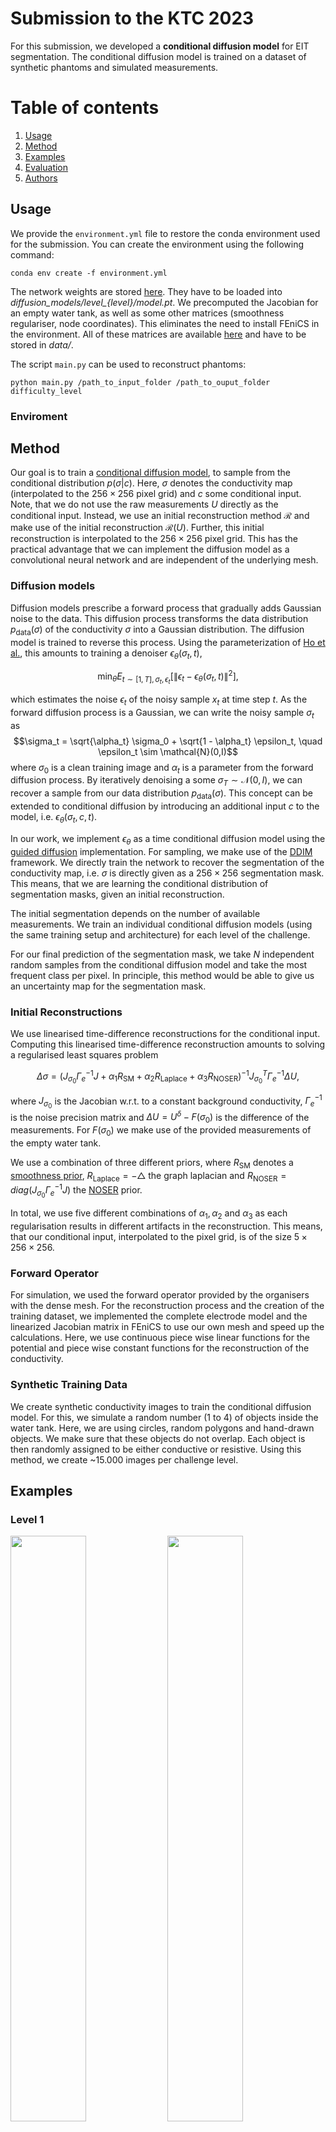 # Submission to the KTC 2023

For this submission, we developed a **conditional diffusion model** for EIT segmentation. The conditional diffusion model is trained on a dataset of synthetic phantoms and simulated measurements.

# Table of contents 
1. [Usage](#usage)
2. [Method](#method)
3. [Examples](#examples)
4. [Evaluation](#evaluation)
5. [Authors](#authors)

## Usage

We provide the `environment.yml` file to restore the conda environment used for the submission. You can create the environment using the following command:

```
conda env create -f environment.yml
```

The network weights are stored [here](https://seafile.zfn.uni-bremen.de/d/59c291e4bf7d4064a1be/). They have to be loaded into *diffusion_models/level_{level}/model.pt*.
 We precomputed the Jacobian for an empty water tank, as well as some other matrices (smoothness regulariser, node coordinates). This eliminates the need to install FEniCS in the environment. All of these matrices are available [here](https://seafile.zfn.uni-bremen.de/d/9108bc95b2e84cd285f8/) and have to be stored in *data/*.


The script `main.py` can be used to reconstruct phantoms: 

```
python main.py /path_to_input_folder /path_to_ouput_folder difficulty_level
```

### Enviroment

## Method

Our goal is to train a [conditional diffusion model](https://arxiv.org/abs/2111.13606), to sample from the conditional distribution $p(\sigma|c)$. Here, $\sigma$ denotes the conductivity map (interpolated to the $256 \times 256$ pixel grid) and $c$ some conditional input. Note, that we do not use the raw measurements $U$ directly as the conditional input. Instead, we use an initial reconstruction method $\mathcal{R}$ and make use of the initial reconstruction $\mathcal{R}(U)$. Further, this initial reconstruction is interpolated to the $256 \times 256$ pixel grid. This has the practical advantage that we can implement the diffusion model as a convolutional neural network and are independent of the underlying mesh. 

### Diffusion models

Diffusion models prescribe a forward process that gradually adds Gaussian noise to the data. This diffusion process transforms the data distribution $p_\text{data}(\sigma)$ of the conductivity $\sigma$ into a Gaussian distribution. The diffusion model is trained to reverse this process. Using the parameterization of [Ho et al.](https://arxiv.org/pdf/2006.11239.pdf), this amounts to training a denoiser $\epsilon_\theta(\sigma_t, t)$,

$$ \min_\theta E_{t \sim [1,T], \sigma_t, \epsilon_t}[ \| \epsilon_t - \epsilon_\theta(\sigma_t, t) \|^2], $$

which estimates the noise $\epsilon_t$ of the noisy sample $x_t$ at time step $t$. As the forward diffusion process is a Gaussian, we can write the noisy sample $\sigma_t$ as 
$$\sigma_t = \sqrt{\alpha_t} \sigma_0 + \sqrt{1 - \alpha_t} \epsilon_t, \quad \epsilon_t \sim \mathcal{N}(0,I)$$
where $\sigma_0$ is a clean training image and $\alpha_t$ is a parameter from the forward diffusion process. By iteratively denoising a some $\sigma_T \sim \mathcal{N}(0,I)$, we can recover a sample from our data distribution $p_\text{data}(\sigma)$. This concept can be extended to conditional diffusion by introducing an additional input $c$ to the model, i.e. $\epsilon_\theta(\sigma_t,c, t)$.  

In our work, we implement $\epsilon_\theta$ as a time conditional diffusion model using the [guided diffusion](https://github.com/openai/guided-diffusion/tree/main) implementation. For sampling, we make use of the [DDIM](https://arxiv.org/pdf/2010.02502.pdf) framework. We directly train the network to recover the segmentation of the conductivity map, i.e. $\sigma$ is directly given as a $256 \times 256$ segmentation mask. This means, that we are learning the conditional distribution of segmentation masks, given an initial reconstruction. 

The initial segmentation depends on the number of available measurements. We train an individual conditional diffusion models (using the same training setup and architecture) for each level of the challenge. 

For our final prediction of the segmentation mask, we take $N$ independent random samples from the conditional diffusion model and take the most frequent class per pixel. In principle, this method would be able to give us an uncertainty map for the segmentation mask. 


### Initial Reconstructions

We use linearised time-difference reconstructions for the conditional input. Computing this linearised time-difference reconstruction amounts to solving a regularised least squares problem

$$ \Delta \sigma = (J_{\sigma_0} \Gamma_e^{-1} J + \alpha_1 R_\text{SM} + \alpha_2 R_\text{Laplace} + \alpha_3 R_\text{NOSER})^{-1} J_{\sigma_0}^T \Gamma_e^{-1} \Delta U, $$

where $J_{\sigma_0}$ is the Jacobian w.r.t. to a constant background conductivity, $\Gamma_e^{-1}$ is the noise precision matrix and $\Delta U = U^\delta - F(\sigma_0)$ is the difference of the measurements. For $F(\sigma_0)$ we make use of the provided measurements of the empty water tank. 

We use a combination of three different priors, where $R_\text{SM}$ denotes a [smoothness prior](https://www.fips.fi/KTC2023_Instructions_v3_Oct12.pdf), $R_\text{Laplace}= - \bigtriangleup$ the graph laplacian and $R_\text{NOSER} = diag(J_{\sigma_0} \Gamma_e^{-1} J)$ the [NOSER](https://pubmed.ncbi.nlm.nih.gov/36909677/) prior. 

In total, we use five different combinations of $\alpha_1, \alpha_2$ and $\alpha_3$ as each regularisation results in different artifacts in the reconstruction. This means, that our conditional input, interpolated to the pixel grid, is of the size $5 \times 256 \times 256$. 

### Forward Operator 

For simulation, we used the forward operator provided by the organisers with the dense mesh. For the reconstruction process and the creation of the training dataset, we implemented the complete electrode model and the linearized Jacobian matrix in FEniCS to use our own mesh and speed up the calculations. Here, we use continuous piece wise linear functions for the potential and piece wise constant functions for the reconstruction of the conductivity. 

### Synthetic Training Data

We create synthetic conductivity images to train the conditional diffusion model. For this, we simulate a random number (1 to 4) of objects inside the water tank. Here, we are using circles, random polygons and hand-drawn objects. We make sure that these objects do not overlap. Each object is then randomly assigned to be either conductive or resistive. Using this method, we create ~15.000 images per challenge level.

## Examples
### Level 1

<p float="left">
  <img src="examples/level_1/img_1.png" width="49%" />
  <img src="examples/level_1/img_2.png" width="49%" />
</p>


$$~$$                                   | $$~$$  
:-----------------------------------------:|:------------------------------------:
![results](examples/level_1/img_1.png) | ![results](examples/level_1/img_2.png)
![results](examples/level_1/img_3.png) | ![results](examples/level_1/img_4.png)

### Level 2

$$~$$                                   | $$~$$  
:-----------------------------------------:|:------------------------------------:
![results](examples/level_2/img_1.png) | ![results](examples/level_2/img_2.png)
![results](examples/level_2/img_3.png) | ![results](examples/level_2/img_4.png)

### Level 3

$$~$$                                   | $$~$$  
:-----------------------------------------:|:------------------------------------:
![results](examples/level_3/img_1.png) | ![results](examples/level_3/img_2.png)
![results](examples/level_3/img_3.png) | ![results](examples/level_3/img_4.png)

### Level 4

$$~$$                                   | $$~$$  
:-----------------------------------------:|:------------------------------------:
![results](examples/level_4/img_1.png) | ![results](examples/level_4/img_2.png)
![results](examples/level_4/img_3.png) | ![results](examples/level_4/img_4.png)

### Level 5

$$~$$                                   | $$~$$  
:-----------------------------------------:|:------------------------------------:
![results](examples/level_5/img_1.png) | ![results](examples/level_5/img_2.png)
![results](examples/level_5/img_3.png) | ![results](examples/level_5/img_4.png)

### Level 6

$$~$$                                   | $$~$$  
:-----------------------------------------:|:------------------------------------:
![results](examples/level_6/img_1.png) | ![results](examples/level_6/img_2.png)
![results](examples/level_6/img_3.png) | ![results](examples/level_6/img_4.png)

### Level 7

$$~$$                                   | $$~$$  
:-----------------------------------------:|:------------------------------------:
![Level 7](examples/level_7/img_1.png) | ![Level 7](examples/level_7/img_2.png)
![Level 7](examples/level_7/img_3.png) | ![Level 7](examples/level_7/img_4.png)

## Test

![level3](examples/level_3/img_3.png)

## Evaluation

We evaluate the conditional diffusion model w.r.t. the [score function](https://www.fips.fi/KTC2023_Instructions_v3_Oct12.pdf) used in the challenge. In the following we present the mean score over the four challenge phantoms:


| Level         |    Score       |
|---------------|----------------|
| 1            | $0.86$       |
| 2            | $0.84$       |
| 3            | $0.83$       |
| 4            | $0.83$       |
| 5            | $0.82$       |
| 6            | $0.72$       |
| 7            | $0.79$       |


## Authors

- Alexander Denker<sup>1</sup>, Tom Freudenberg<sup>1</sup>, Željko Kereta<sup>2</sup>, Imraj RD Singh<sup>2</sup>, Tobias Kluth<sup>1</sup>, Simon Arridge <sup>2</sup>

<sup>1</sup>Center of Industrial Mathematics (ZeTeM), University of Bremen, Bibliothekstr. 5, 28359 Bremen, Germany.

<sup>2</sup>Department of Computer Science, University College London, 66-72 Gower St, WC1E 6EA, London, United Kingdom.
